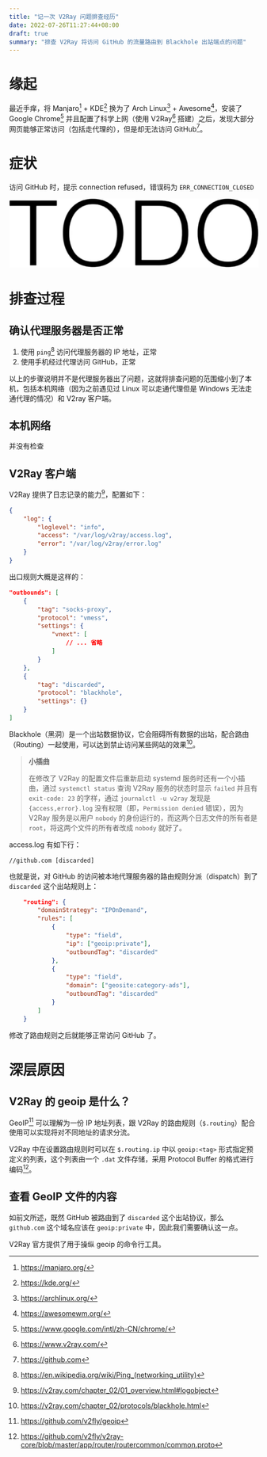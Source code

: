 ```yaml
---
title: "记一次 V2Ray 问题排查经历"
date: 2022-07-26T11:27:44+08:00
draft: true
summary: "排查 V2Ray 将访问 GitHub 的流量路由到 Blackhole 出站端点的问题"
---
```


# 缘起

最近手痒，将 Manjaro[^manjaro] + KDE[^kde] 换为了 Arch Linux[^arch-linux] + Awesome[^awesome-wm]，安装了 Google Chrome[^google-chrome] 并且配置了科学上网（使用 V2Ray[^v2ray] 搭建）之后，发现大部分网页能够正常访问（包括走代理的），但是却无法访问 GitHub[^github]。

# 症状

访问 GitHub 时，提示 connection refused，错误码为 `ERR_CONNECTION_CLOSED`

![](todo.jpg)

# 排查过程

## 确认代理服务器是否正常

1. 使用 `ping`[^ping] 访问代理服务器的 IP 地址，正常
2. 使用手机经过代理访问 GitHub，正常

以上的步骤说明并不是代理服务器出了问题，这就将排查问题的范围缩小到了本机，包括本机网络（因为之前遇见过 Linux 可以走通代理但是 Windows 无法走通代理的情况）和 V2ray 客户端。

## 本机网络

并没有检查

## V2Ray 客户端

V2Ray 提供了日志记录的能力[^v2ray-logging-config]，配置如下：

```json
{
    "log": {
        "loglevel": "info",
        "access": "/var/log/v2ray/access.log",
        "error": "/var/log/v2ray/error.log"
    }
}
```

出口规则大概是这样的：

```json
"outbounds": [
    {
        "tag": "socks-proxy",
        "protocol": "vmess",
        "settings": {
            "vnext": [
                // ... 省略
            ]
        }
    },
    {
        "tag": "discarded",
        "protocol": "blackhole",
        "settings": {}
    }
]
```

Blackhole（黑洞）是一个出站数据协议，它会阻碍所有数据的出站，配合路由（Routing）一起使用，可以达到禁止访问某些网站的效果[^v2ray-protocol-blackhole]。

> **小插曲**
> 
> 在修改了 V2Ray 的配置文件后重新启动 systemd 服务时还有一个小插曲，通过 `systemctl status` 查询 V2Ray 服务的状态时显示 `failed` 并且有 `exit-code: 23` 的字样，通过 `journalctl -u v2ray` 发现是 `{access,error}.log` 没有权限（即，`Permission denied` 错误），因为 V2Ray 服务是以用户 `nobody` 的身份运行的，而这两个日志文件的所有者是 `root`，将这两个文件的所有者改成 `nobody` 就好了。

access.log 有如下行：

```plaintext
//github.com [discarded]
```

也就是说，对 GitHub 的访问被本地代理服务器的路由规则分派（dispatch）到了 `discarded` 这个出站规则上：


```json
    "routing": {
        "domainStrategy": "IPOnDemand",
        "rules": [
            {
                "type": "field",
                "ip": ["geoip:private"],
                "outboundTag": "discarded"
            },
            {
                "type": "field",
                "domain": ["geosite:category-ads"],
                "outboundTag": "discarded"
            }
        ]
    }
```

修改了路由规则之后就能够正常访问 GitHub 了。

# 深层原因

## V2Ray 的 geoip 是什么？

GeoIP[^v2ray-geoip] 可以理解为一份 IP 地址列表，跟 V2Ray 的路由规则（`$.routing`）配合使用可以实现将对不同地址的请求分流。

V2Ray 中在设置路由规则时可以在 `$.routing.ip` 中以 `geoip:<tag>` 形式指定预定义的列表，这个列表由一个 `.dat` 文件存储，采用 Protocol Buffer 的格式进行编码[^v2ray-geoip-encoding]。

## 查看 GeoIP 文件的内容

如前文所述，既然 GitHub 被路由到了 `discarded` 这个出站协议，那么 `github.com` 这个域名应该在 `geoip:private` 中，因此我们需要确认这一点。

V2Ray 官方提供了用于操纵 geoip 的命令行工具。

[^manjaro]: https://manjaro.org/

[^kde]: https://kde.org/

[^arch-linux]: https://archlinux.org/

[^awesome-wm]: https://awesomewm.org/

[^google-chrome]: https://www.google.com/intl/zh-CN/chrome/

[^v2ray]: https://www.v2ray.com/

[^github]: https://github.com

[^ping]: https://en.wikipedia.org/wiki/Ping_(networking_utility)

[^v2ray-logging-config]: https://v2ray.com/chapter_02/01_overview.html#logobject

[^v2ray-protocol-blackhole]: https://v2ray.com/chapter_02/protocols/blackhole.html

[^v2ray-geoip]: https://github.com/v2fly/geoip

[^v2ray-geoip-encoding]: https://github.com/v2fly/v2ray-core/blob/master/app/router/routercommon/common.proto